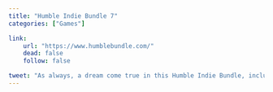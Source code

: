 ```yaml
---
title: "Humble Indie Bundle 7"
categories: ["Games"]

link:
    url: "https://www.humblebundle.com/"
    dead: false
    follow: false

tweet: "As always, a dream come true in this Humble Indie Bundle, including Indie Game: The movie."
---
```

